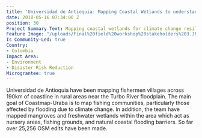 ```yaml
---
title: 'Universidad de Antioquia: Mapping Coastal Wetlands to understand Flooding'
date: 2018-05-16 07:34:00 Z
position: 30
Project Summary Text: Mapping coastal wetlands for climate change resilience
Feature Image: "/uploads/Final%20field%20workshop%20stakeholders%203.JPG"
Is Community-Led: true
Country:
- Colombia
Impact Area:
- Environment
- Disaster Risk Reduction
Micrograntee: true
---
```


Universidad de Antioquia have been mapping fishermen villages across 190km of coastline in rural areas near the Turbo River floodplain. The main goal of Coastmap-Uraba is to map fishing communities, particularly those affected by flooding due to climate change. In addition, the team have mapped mangroves and freshwater wetlands within the area which act as nursery areas, fishing grounds, and natural coastal flooding barriers. So far over 25,256 OSM edits have been made.